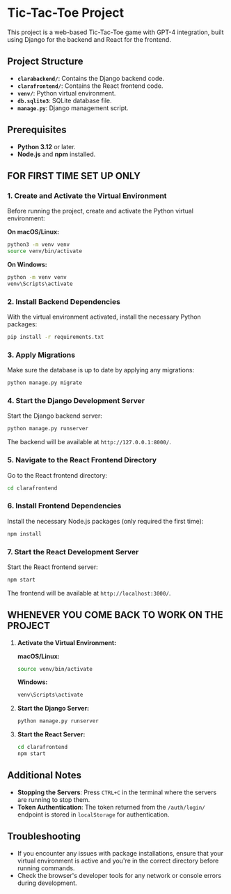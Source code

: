 # Tic-Tac-Toe Project

This project is a web-based Tic-Tac-Toe game with GPT-4 integration, built using Django for the backend and React for the frontend.

## Project Structure

- **`clarabackend/`**: Contains the Django backend code.
- **`clarafrontend/`**: Contains the React frontend code.
- **`venv/`**: Python virtual environment.
- **`db.sqlite3`**: SQLite database file.
- **`manage.py`**: Django management script.

## Prerequisites

- **Python 3.12** or later.
- **Node.js** and **npm** installed.

## FOR FIRST TIME SET UP ONLY

### 1. Create and Activate the Virtual Environment

Before running the project, create and activate the Python virtual environment:

**On macOS/Linux:**

```bash
python3 -m venv venv
source venv/bin/activate
```

**On Windows:**

```bash
python -m venv venv
venv\Scripts\activate
```

### 2. Install Backend Dependencies

With the virtual environment activated, install the necessary Python packages:

```bash
pip install -r requirements.txt
```

### 3. Apply Migrations

Make sure the database is up to date by applying any migrations:

```bash
python manage.py migrate
```

### 4. Start the Django Development Server

Start the Django backend server:

```bash
python manage.py runserver
```

The backend will be available at `http://127.0.0.1:8000/`.

### 5. Navigate to the React Frontend Directory

Go to the React frontend directory:

```bash
cd clarafrontend
```

### 6. Install Frontend Dependencies

Install the necessary Node.js packages (only required the first time):

```bash
npm install
```

### 7. Start the React Development Server

Start the React frontend server:

```bash
npm start
```

The frontend will be available at `http://localhost:3000/`.

## WHENEVER YOU COME BACK TO WORK ON THE PROJECT

1. **Activate the Virtual Environment:**

    **macOS/Linux:**
    ```bash
    source venv/bin/activate
    ```

    **Windows:**
    ```bash
    venv\Scripts\activate
    ```

2. **Start the Django Server:**

    ```bash
    python manage.py runserver
    ```

3. **Start the React Server:**

    ```bash
    cd clarafrontend
    npm start
    ```

## Additional Notes

- **Stopping the Servers**: Press `CTRL+C` in the terminal where the servers are running to stop them.
- **Token Authentication**: The token returned from the `/auth/login/` endpoint is stored in `localStorage` for authentication.

## Troubleshooting

- If you encounter any issues with package installations, ensure that your virtual environment is active and you're in the correct directory before running commands.
- Check the browser's developer tools for any network or console errors during development.
